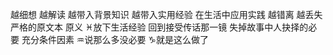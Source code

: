 越细想 越解读 越带入背景知识
越带入实用经验 在生活中应用实践
越错离 越丢失严格的原文本 原义
♓︎放下生活经验 回到接受传话那一镜
失掉故事中人抉择的必要 充分条件因素
♒︎说那么多没必要 ♑︎就是这么做了
